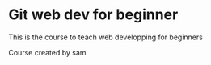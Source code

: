 
# Git web dev for beginner

This is the course to teach web developping for beginners



Course created by sam

